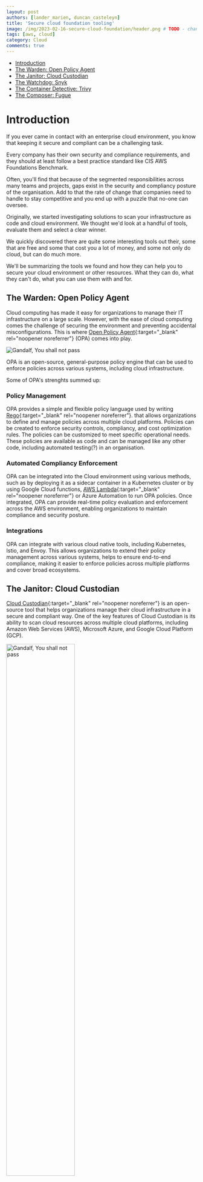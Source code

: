 ```yaml
---
layout: post
authors: [lander_marien, duncan_casteleyn]
title: 'Secure cloud foundation tooling'
image: /img/2023-02-16-secure-cloud-foundation/header.png # TODO - change image
tags: [aws, cloud]
category: Cloud
comments: true
---
```


<!-- TODO complete index -->

- [Introduction](#introduction)
- [The Warden: Open Policy Agent](#the-warden-open-policy-agent)
- [The Janitor: Cloud Custodian](#the-janitor-cloud-custodian)
- [The Watchdog: Snyk](#the-watchdog-snyk)
- [The Container Detective: Trivy](#the-container-detective-trivy)
- [The Composer: Fugue](#the-composer-fugue)

# Introduction

If you ever came in contact with an enterprise cloud environment,
you know that keeping it secure and compliant can be a challenging task.

Every company has their own security and compliance requirements,
and they should at least follow a best practice standard like CIS AWS Foundations Benchmark.

Often, you'll find that because of the segmented responsibilities across many teams and projects, gaps exist in the security and compliancy posture of the organisation. 
Add to that the rate of change that companies need to handle to stay competitive and you end up with a puzzle that no-one can oversee. 

Originally, we started investigating solutions to scan your infrastructure as code and cloud environment.
We thought we'd look at a handful of tools, evaluate them and select a clear winner.

We quickly discovered there are quite some interesting tools out their,
some that are free and some that cost you a lot of money,
and some not only do cloud, but can do much more.

We'll be summarizing the tools we found and how they can help you to secure your cloud environment or other resources.
What they can do, what they can't do, what you can use them with and for.

## The Warden: Open Policy Agent

Cloud computing has made it easy for organizations to manage their IT infrastructure on a large scale. However, with the ease of cloud computing comes the challenge of securing the environment and preventing accidental misconfigurations. This is where [Open Policy Agent](https://www.openpolicyagent.org/){:target="_blank" rel="noopener noreferrer"} (OPA) comes into play.

<img src="{{ '/img/2023-02-16-secure-cloud-foundation/warden.png' | prepend: site.baseurl }}" alt="Gandalf, You shall not pass" class="image fit" style="margin:0px auto; max-width:100%">

OPA is an open-source, general-purpose policy engine that can be used to enforce policies across various systems, including cloud infrastructure.

Some of OPA's strenghts summed up:

### Policy Management
OPA provides a simple and flexible policy language used by writing [Rego](https://www.openpolicyagent.org/docs/latest/policy-language/){:target="_blank" rel="noopener noreferrer"}.  that allows organizations to define and manage policies across multiple cloud platforms. 
Policies can be created to enforce security controls, compliancy, and cost optimization rules. 
The policies can be customized to meet specific operational needs.
These policies are available as code and can be managed like any other code, including automated testing(?) in an organisation. 

### Automated Compliancy Enforcement

OPA can be integrated into the Cloud environment using various methods, such as by deploying it as a sidecar container in a Kubernetes cluster or by using Google Cloud functions, [AWS Lambda](https://aws.amazon.com/blogs/opensource/easily-running-open-policy-agent-serverless-with-aws-lambda-and-amazon-api-gateway/){:target="_blank" rel="noopener noreferrer"} or Azure Automation to run OPA policies. 
Once integrated, OPA can provide real-time policy evaluation and enforcement across the AWS environment, enabling organizations to maintain compliance and security posture.

### Integrations

OPA can integrate with various cloud native tools, including Kubernetes, Istio, and Envoy. This allows organizations to extend their policy management across various systems, helps to ensure end-to-end compliance, making it easier to enforce policies across multiple platforms and cover broad ecosystems.

## The Janitor: Cloud Custodian

[Cloud Custodian](https://cloudcustodian.io/){:target="_blank" rel="noopener noreferrer"} is an open-source tool that helps organizations manage their cloud infrastructure in a secure and compliant way. One of the key features of Cloud Custodian is its ability to scan cloud resources across multiple cloud platforms, including Amazon Web Services (AWS), Microsoft Azure, and Google Cloud Platform (GCP).

<img src="{{ '/img/2023-02-16-secure-cloud-foundation/janitor.png' | prepend: site.baseurl }}" alt="Gandalf, You shall not pass" class="image fit" style="margin:0px auto; max-width:100%; height:60%;">

Cloud Custodian uses a policy-driven approach to scan cloud resources. Policies are written using a simple and flexible policy language that allows organizations to define and manage policies.

The features of Cloud Custodian for a secure cloud environment:

### Automated Remediation

Cloud Custodian not only identifies policy violations but also automates the remediation process. For example, if a policy violation is identified, such as an unsecured storage bucket in AWS, Cloud Custodian can automatically take corrective actions, such as deleting the unsecured bucket or encrypting it.

### Continuous Compliance

Cloud Custodian helps organizations maintain continuous compliance by ensuring that policies are enforced at all times. The tool can detect any changes in the cloud infrastructure that may violate the policies and take corrective actions in real-time.

### Cost Optimization

Cloud Custodian also helps organizations optimize cloud costs by automating the deletion of unused resources, enforcing tagging policies to identify unused resources, and providing reports on cost savings.

## The Watchdog: Snyk

[Snyk](https://snyk.io/){:target="_blank" rel="noopener noreferrer"} is a cloud security platform that helps you to get end-to-end insight into your security footprint.

<img src="{{ '/img/2023-02-16-secure-cloud-foundation/snyk.png' | prepend: site.baseurl }}" alt="Gandalf, You shall not pass" class="image fit" style="margin:0px auto; max-width:100%; height:60%">

### Code scanning

Snyk can scan your code for vulnerabilities and compliance issues.
It can scan your code for security issues like sql injection or path traversal vulnerabilities.

You also have data flow that shows you the entry point and method invocation of the vulnerability.
Which shows you the entire stack path to the vulnerability in your source code.

To solve the vulnerability you can read the details of the vulnerability and a best practice for prevention if
available.
There is also another tab that shows 3 open source projects that had the vulnerability and how they fixed it their code.

### Licence scanning

You can configure Snyk to scan your open source dependencies for licence issues with your dependencies,
which can be useful for example if your company wants to avoid using dependencies with a certain licence,
because they want to commercialize the software in the future.

### Container scanning

Snyk can scan your container images for vulnerabilities it can do this from docker images, Amazon ECR, Docker hub, ...
You can set this up in your Kubernetes cluster, but currently Fargate is not supported.

For scanning that is linked to a git repository you have the option
to create a pull request to update to a fixed image version.

### Infrastructure as code scanning

Snyk can scan your infrastructure as code against the CIS AWS Foundations Benchmark or you can write custom policies.

### Cloud scanning

Snyk also has cloud scanning, but this service is still in closed beta and is not available for everyone.
We were not able to test this product, because it requires an enterprise licence at the time of writing.

### Custom policies

Snyk allows you to write custom policies in Rego, but only for IaC scanning and platform policies.

## The Container Detective: Trivy

[Trivy](https://trivy.dev/){:target="_blank" rel="noopener noreferrer"} is an open-source cli tool provided by Aqua Security.

<img src="{{ '/img/2023-02-16-secure-cloud-foundation/Trivy.png' | prepend: site.baseurl }}" alt="Gandalf, You shall not pass" class="image fit" style="margin:0px auto; max-width:100%; height:60%">

### Container scanning

Trivy can scan container images against well known vulnerabilities.
On the [tool's homepage](https://trivy.dev/), you can enter public available docker hub images to test it out.

### Dependency scanning

Trivy can scan your dependencies for well known vulnerabilities.
It has a mode that automatically discovers, declarations files for various package managers

### CI/CD integration

Because Trivy is a cli tool it can easily be integrates in CI/CD pipelines.
Trivy also maintains a [GitHub action](https://github.com/aquasecurity/trivy-action) to integrate it in GitHub actions.
But the community has created 2 additional GitHub actions.

### AWS integration

Trivy can be run locally to scan your AWS environment using the AWS cli.
The default included check scans against AWS CIS 1.2.0 benchmark.
It shows summarizes a lists of issues, and gives description of how to resolve the issue, it won't automatically fix it.

### Secret scanning

Trivy can scan your code for secrets, it can scan for AWS access key, GCP service account, GitHub personal access token,
GitLab personal access token, Slack access token, etc.

It can do this either on the file system or inside a container image.

### Configuration issues

Trivy can scan your configuration files like Dockerfiles, Kubernetes manifests, Terraform, CloudFormation, etc.
against known configuration issues

### Custom policies

For all the mentioned functionality custom policies can be written in Rego.

## The Composer: Fugue

[Fugue](https://www.fugue.co/){:target="_blank" rel="noopener noreferrer"} is a cloud security platform that helps you to secure your cloud environment,
it was bought by Snyk some time ago and after this take-over Snyk started working on Snyk Cloud.

<img src="{{ '/img/2023-02-16-secure-cloud-foundation/Fugue.png' | prepend: site.baseurl }}" alt="Gandalf, You shall not pass" class="image fit" style="margin:0px auto; max-width:100%; height:60%">

### Baseline enforcement

Fugue allows you to take a snapshot of your Cloud environment and use it as baseline.

This prevents anyone from making modifications to your environment that are not compliant with your baseline.

It can't recreate or delete resources it only enforces by modifying them back to the original state of the snapshot.

### Policy scanning

Fugue allows you to write policies to scan your AWS environment for compliance,
or you can use one of the pre-defined policies like CIS AWS Foundations Benchmark.

It does not provide automatic solutions to fix the violations, but has descriptions on how to fix them.

### CI/CD integration

Fugue can be integrated with your CI/CD pipeline to scan your infrastructure as code for compliance using their cli.

They have a guide on how to set this up with CircleCI,
but it should be possible to set this up with any other CI/CD tools.

### Custom policies

Fugue allows you to write custom policies in Rego.

<!---
TO DO -- 

Check for spelling/grammar erros

Get banner image

Write closing toughts
-->